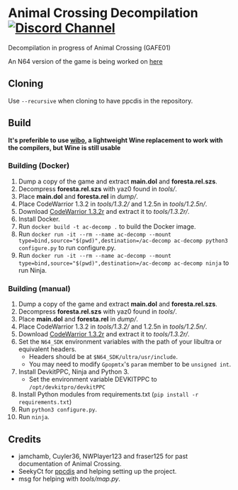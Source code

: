 # Animal Crossing Decompilation [![Discord Channel][discord-badge]][discord]
[discord]: https://discord.gg/hKx3FJJgrV
[discord-badge]: https://img.shields.io/discord/727908905392275526?color=%237289DA&logo=discord&logoColor=%23FFFFFF

Decompilation in progress of Animal Crossing (GAFE01)

An N64 version of the game is being worked on [here](https://github.com/zeldaret/af)
## Cloning

Use `--recursive` when cloning to have ppcdis in the repository. 

## Build

**It's preferible to use [wibo](https://github.com/decompals/wibo), a lightweight
Wine replacement to work with the compilers, but Wine is still usable**

### Building (Docker)
1. Dump a copy of the game and extract **main.dol** and **foresta.rel.szs**.
2. Decompress **foresta.rel.szs** with yaz0 found in *tools/*.
3. Place **main.dol** and **foresta.rel** in *dump/*.
4. Place CodeWarrior 1.3.2 in *tools/1.3.2/* and 1.2.5n in *tools/1.2.5n/*.
5. Download [CodeWarrior 1.3.2r](https://mega.nz/file/WuBFTCLT#TmB5R4-1mEFkk4G1Vjn9_cHXRD9wOIH9CtOLaVSWEas) and extract it to *tools/1.3.2r/*.
6. Install Docker.
7. Run `docker build -t ac-decomp .` to build the Docker image.
8. Run `docker run -it --rm --name ac-decomp --mount type=bind,source="$(pwd)",destination=/ac-decomp ac-decomp python3 configure.py` to run configure.py.
9. Run `docker run -it --rm --name ac-decomp --mount type=bind,source="$(pwd)",destination=/ac-decomp ac-decomp ninja` to run Ninja.

### Building (manual)

1. Dump a copy of the game and extract **main.dol** and **foresta.rel.szs**.
2. Decompress **foresta.rel.szs** with yaz0 found in *tools/*.
3. Place **main.dol** and **foresta.rel** in *dump/*.
4. Place CodeWarrior 1.3.2 in *tools/1.3.2/* and 1.2.5n in *tools/1.2.5n/*.
5. Download [CodeWarrior 1.3.2r](https://mega.nz/file/WuBFTCLT#TmB5R4-1mEFkk4G1Vjn9_cHXRD9wOIH9CtOLaVSWEas) and extract it to *tools/1.3.2r/*.
6. Set the `N64_SDK` environment variables with the path of your libultra or equivalent headers.
	- Headers should be at `$N64_SDK/ultra/usr/include`.
    - You may need to modify `Gpopmtx`'s `param` member to be `unsigned int`.
7. Install DevkitPPC, Ninja and Python 3.
	- Set the environment variable DEVKITPPC to `/opt/devkitpro/devkitPPC`
8. Install Python modules from requirements.txt (`pip install -r requirements.txt`)
9. Run `python3 configure.py`.
10. Run `ninja`.

## Credits

- jamchamb, Cuyler36, NWPlayer123 and fraser125 for past documentation of Animal Crossing.
- SeekyCt for [ppcdis](https://github.com/SeekyCt/ppcdis/) and helping setting up the project.
- msg for helping with *tools/map.py*.
